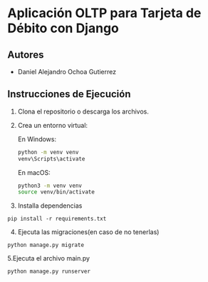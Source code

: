 # Aplicación OLTP para Tarjeta de Débito con Django

## Autores

- Daniel Alejandro Ochoa Gutierrez

## Instrucciones de Ejecución

1. Clona el repositorio o descarga los archivos.
2. Crea un entorno virtual:

   En Windows:
   ```bash
   python -m venv venv
   venv\Scripts\activate
   ```
   

   En macOS:
   ```bash
   python3 -m venv venv
   source venv/bin/activate
   ```
3. Installa dependencias
```
pip install -r requirements.txt
```
4. Ejecuta las migraciones(en caso de no tenerlas)
```
python manage.py migrate
```
5.Ejecuta el archivo main.py
```
python manage.py runserver
```
